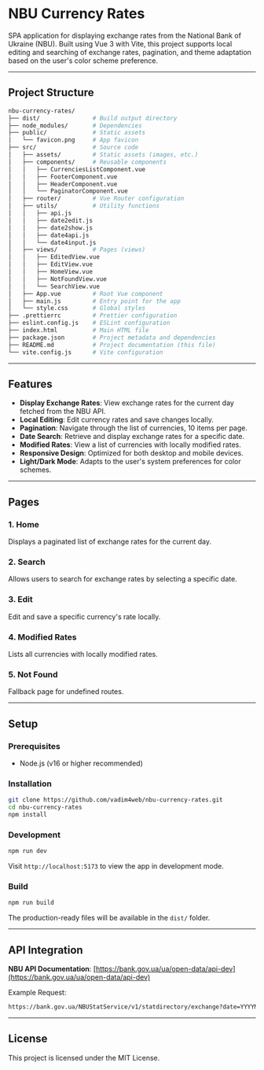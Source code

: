 # NBU Currency Rates

SPA application for displaying exchange rates from the National Bank of Ukraine (NBU). Built using Vue 3 with Vite, this project supports local editing and searching of exchange rates, pagination, and theme adaptation based on the user's color scheme preference.

---

## Project Structure

```bash
nbu-currency-rates/
├── dist/               # Build output directory
├── node_modules/       # Dependencies
├── public/             # Static assets
│   └── favicon.png     # App favicon
├── src/                # Source code
│   ├── assets/         # Static assets (images, etc.)
│   ├── components/     # Reusable components
│   │   ├── CurrenciesListComponent.vue
│   │   ├── FooterComponent.vue
│   │   ├── HeaderComponent.vue
│   │   └── PaginatorComponent.vue
│   ├── router/         # Vue Router configuration
│   ├── utils/          # Utility functions
│   │   ├── api.js
│   │   ├── date2edit.js
│   │   ├── date2show.js
│   │   ├── date4api.js
│   │   └── date4input.js
│   ├── views/          # Pages (views)
│   │   ├── EditedView.vue
│   │   ├── EditView.vue
│   │   ├── HomeView.vue
│   │   ├── NotFoundView.vue
│   │   └── SearchView.vue
│   ├── App.vue         # Root Vue component
│   ├── main.js         # Entry point for the app
│   └── style.css       # Global styles
├── .prettierrc         # Prettier configuration
├── eslint.config.js    # ESLint configuration
├── index.html          # Main HTML file
├── package.json        # Project metadata and dependencies
├── README.md           # Project documentation (this file)
└── vite.config.js      # Vite configuration  
```

---

## Features

- **Display Exchange Rates**: View exchange rates for the current day fetched from the NBU API.
- **Local Editing**: Edit currency rates and save changes locally.
- **Pagination**: Navigate through the list of currencies, 10 items per page.
- **Date Search**: Retrieve and display exchange rates for a specific date.
- **Modified Rates**: View a list of currencies with locally modified rates.
- **Responsive Design**: Optimized for both desktop and mobile devices.
- **Light/Dark Mode**: Adapts to the user's system preferences for color schemes.

---

## Pages

### 1. Home
Displays a paginated list of exchange rates for the current day.

### 2. Search
Allows users to search for exchange rates by selecting a specific date.

### 3. Edit
Edit and save a specific currency's rate locally. 

### 4. Modified Rates
Lists all currencies with locally modified rates.

### 5. Not Found
Fallback page for undefined routes.

---

## Setup

### Prerequisites
- Node.js (v16 or higher recommended)

### Installation

```bash
git clone https://github.com/vadim4web/nbu-currency-rates.git
cd nbu-currency-rates
npm install
```

### Development

```bash
npm run dev
```

Visit `http://localhost:5173` to view the app in development mode.

### Build

```bash
npm run build
```

The production-ready files will be available in the `dist/` folder.

---

## API Integration

**NBU API Documentation**: [https://bank.gov.ua/ua/open-data/api-dev](https://bank.gov.ua/ua/open-data/api-dev)

Example Request:
```bash
https://bank.gov.ua/NBUStatService/v1/statdirectory/exchange?date=YYYYMMDD&json
```

---

## License

This project is licensed under the MIT License.

